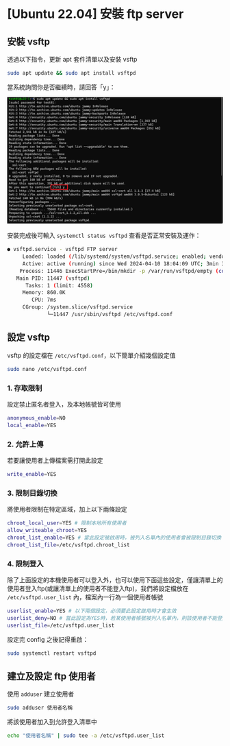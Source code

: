 # [Ubuntu 22.04] 安裝 ftp server

## 安裝 vsftp

透過以下指令，更新 apt 套件清單以及安裝 vsftp
```bash 
sudo apt update && sudo apt install vsftpd
```

當系統詢問你是否繼續時，請回答「y」：

<img src="image.png" data-src="{{curFolderPath}}/image.png" alt="alt" >

安裝完成後可輸入 `systemctl status vsftpd` 查看是否正常安裝及運作：

```bash
● vsftpd.service - vsftpd FTP server
     Loaded: loaded (/lib/systemd/system/vsftpd.service; enabled; vendor preset: enabled)
     Active: active (running) since Wed 2024-04-10 18:04:09 UTC; 3min 3s ago
    Process: 11446 ExecStartPre=/bin/mkdir -p /var/run/vsftpd/empty (code=exited, status=0/SUCCESS)
   Main PID: 11447 (vsftpd)
      Tasks: 1 (limit: 4558)
     Memory: 860.0K
        CPU: 7ms
     CGroup: /system.slice/vsftpd.service
             └─11447 /usr/sbin/vsftpd /etc/vsftpd.conf
```

## 設定 vsftp

vsftp 的設定檔在 `/etc/vsftpd.conf`，以下簡單介紹幾個設定值

```bash
sudo nano /etc/vsftpd.conf
```

### 1. 存取限制
設定禁止匿名者登入，及本地帳號皆可使用
```bash
anonymous_enable=NO
local_enable=YES
```
### 2. 允許上傳
若要讓使用者上傳檔案需打開此設定
```bash
write_enable=YES
```

### 3. 限制目錄切換
將使用者限制在特定區域，加上以下兩條設定
```bash
chroot_local_user=YES # 限制本地所有使用者
allow_writeable_chroot=YES
chroot_list_enable=YES # 當此設定被啟用時，被列入名單內的使用者會被限制目錄切換
chroot_list_file=/etc/vsftpd.chroot_list 
```

### 4. 限制登入
除了上面設定的本機使用者可以登入外，也可以使用下面這些設定，僅讓清單上的使用者登入ftp(或讓清單上的使用者不能登入ftp)，我們將設定檔放在 `/etc/vsftpd.user_list` 內，檔案內一行為一個使用者帳號

```bash
userlist_enable=YES # 以下兩個設定，必須要此設定啟用時才會生效
userlist_deny=NO # 當此設定為YES時，若某使用者帳號被列入名單內，則該使用者不能登入ftp，反之為NO時，只有名單內使用者才能登入ftp
userlist_file=/etc/vsftpd.user_list
```

設定完 config 之後記得重啟：
```bash
sudo systemctl restart vsftpd
```

## 建立及設定 ftp 使用者

使用 `adduser` 建立使用者

```bash
sudo adduser 使用者名稱
```

將該使用者加入到允許登入清單中
```bash
echo "使用者名稱" | sudo tee -a /etc/vsftpd.user_list
```